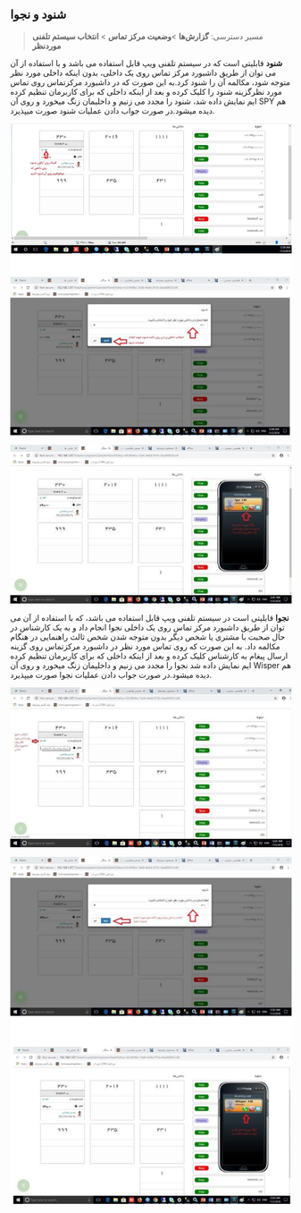 ## شنود و نجوا

> مسیر دسترسی:  **گزارش‌ها** >**وضعیت مرکز تماس** > **انتخاب سیستم تلفنی موردنظر** 

**شنود** قابلیتی است که در سیستم تلفنی ویپ قابل استفاده می باشد و با استفاده از آن می توان از طریق داشبورد مرکز تماس  روی یک داخلی، بدون اینکه داخلی مورد نظر متوجه شود، مکالمه آن را شنود کرد.به این صورت که در داشبورد مرکزتماس روی تماس مورد نظرگزینه شنود را کلیک کرده و بعد از اینکه داخلی که برای کاربرمان تنظیم کرده ایم نمایش داده شد، شنود را مجدد می زنیم و داخلیمان زنگ میخورد و روی آن SPY هم دیده میشود.در صورت جواب دادن عملیات شنود صورت میپذیرد.

![](shonod-najva.png)

![](shonod-najva1.jpg)


**نجوا** قابلیتی است در سیستم تلفنی ویپ قابل استفاده می باشد، که با استفاده از آن می توان از طریق داشبورد مرکز تماس روی یک داخلی نجوا انجام داد و به یک کارشناس در حال صحبت با مشتری یا شخص دیگر بدون متوجه شدن شخص ثالث راهنمایی در هنگام مکالمه داد.
به این صورت که روی تماس مورد نظر در داشبورد مرکزتماس روی گزینه ارسال پیغام به کارشناس کلیک کرده و بعد از اینکه داخلی که برای کاربرمان تنظیم کرده ایم نمایش داده شد نجوا را مجدد می زنیم و داخلیمان زنگ میخورد و روی آن Wisper هم دیده میشود.در صورت جواب دادن عملیات نجوا صورت میپذیرد.


![](shonod-najva2.jpg)


![](shonod-najva3.png)

